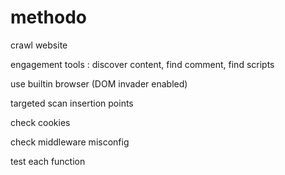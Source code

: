 # methodo

crawl website

engagement tools : discover content, find comment, find scripts

use builtin browser (DOM invader enabled)

targeted scan insertion points

check cookies

check middleware misconfig

test each function